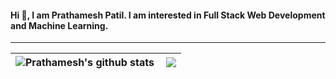 #### Hi 👋, I am Prathamesh Patil. I am interested in Full Stack Web Development and Machine Learning.

<hr>

| <img align="center" src="https://github-readme-stats.vercel.app/api?username=prathameshpatil2002&show_icons=true&theme=light&line_height=30&count_private=true" alt="Prathamesh's github stats"/> | <img align="right" src="https://github-readme-stats.vercel.app/api/top-langs/?username=prathameshpatil2002&theme=light&hide_langs_below=1&layout=compact&card_width=400&langs_count=10" /> |
| :--------------------------------------------------------------------------------------------------------------------------------------------------------------------------------------------- | :----------------------------------------------------------------------------------------------------------------------------------------------------------------------------------------: |
